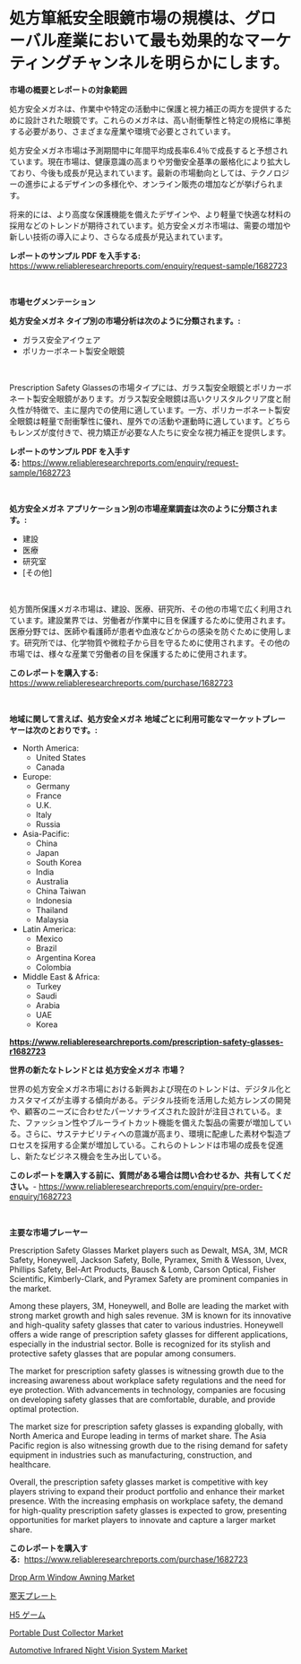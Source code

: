 <p><h1>処方箪紙安全眼鏡市場の規模は、グローバル産業において最も効果的なマーケティングチャンネルを明らかにします。</h1></p><p><strong>市場の概要とレポートの対象範囲</strong></p>
<p><p>処方安全メガネは、作業中や特定の活動中に保護と視力補正の両方を提供するために設計された眼鏡です。これらのメガネは、高い耐衝撃性と特定の規格に準拠する必要があり、さまざまな産業や環境で必要とされています。</p><p>処方安全メガネ市場は予測期間中に年間平均成長率6.4％で成長すると予想されています。現在市場は、健康意識の高まりや労働安全基準の厳格化により拡大しており、今後も成長が見込まれています。最新の市場動向としては、テクノロジーの進歩によるデザインの多様化や、オンライン販売の増加などが挙げられます。</p><p>将来的には、より高度な保護機能を備えたデザインや、より軽量で快適な材料の採用などのトレンドが期待されています。処方安全メガネ市場は、需要の増加や新しい技術の導入により、さらなる成長が見込まれています。</p></p>
<p><strong>レポートのサンプル PDF を入手する:</strong> <a href="https://www.reliableresearchreports.com/enquiry/request-sample/1682723">https://www.reliableresearchreports.com/enquiry/request-sample/1682723</a></p>
<p>&nbsp;</p>
<p><strong>市場セグメンテーション</strong></p>
<p><strong>処方安全メガネ タイプ別の市場分析は次のように分類されます。:</strong></p>
<p><ul><li>ガラス安全アイウェア</li><li>ポリカーボネート製安全眼鏡</li></ul></p>
<p>&nbsp;</p>
<p><p>Prescription Safety Glassesの市場タイプには、ガラス製安全眼鏡とポリカーボネート製安全眼鏡があります。ガラス製安全眼鏡は高いクリスタルクリア度と耐久性が特徴で、主に屋内での使用に適しています。一方、ポリカーボネート製安全眼鏡は軽量で耐衝撃性に優れ、屋外での活動や運動時に適しています。どちらもレンズが度付きで、視力矯正が必要な人たちに安全な視力補正を提供します。</p></p>
<p><strong>レポートのサンプル PDF を入手する:</strong>&nbsp;<a href="https://www.reliableresearchreports.com/enquiry/request-sample/1682723">https://www.reliableresearchreports.com/enquiry/request-sample/1682723</a></p>
<p>&nbsp;</p>
<p><strong> 処方安全メガネ アプリケーション別の市場産業調査は次のように分類されます。:</strong></p>
<p><ul><li>建設</li><li>医療</li><li>研究室</li><li>[その他]</li></ul></p>
<p>&nbsp;</p>
<p><p>処方箇所保護メガネ市場は、建設、医療、研究所、その他の市場で広く利用されています。建設業界では、労働者が作業中に目を保護するために使用されます。医療分野では、医師や看護師が患者や血液などからの感染を防ぐために使用します。研究所では、化学物質や微粒子から目を守るために使用されます。その他の市場では、様々な産業で労働者の目を保護するために使用されます。</p></p>
<p><strong>このレポートを購入する:</strong>&nbsp; <a href="https://www.reliableresearchreports.com/purchase/1682723">https://www.reliableresearchreports.com/purchase/1682723</a></p>
<p>&nbsp;</p>
<p><strong>地域に関して言えば、処方安全メガネ 地域ごとに利用可能なマーケットプレーヤーは次のとおりです。:</strong></p>
<p><ul>
    <li>
        North America:
        <ul>
            <li>United States</li>
            <li>Canada</li>
        </ul>
    </li>
    <li>
        Europe:
        <ul>
            <li>Germany</li>
            <li>France</li>
            <li>U.K.</li>
            <li>Italy</li>
            <li>Russia</li>
        </ul>
    </li>
    <li>
        Asia-Pacific:
        <ul>
            <li>China</li>
            <li>Japan</li>
            <li>South Korea</li>
            <li>India</li>
            <li>Australia</li>
            <li>China Taiwan</li>
            <li>Indonesia</li>
            <li>Thailand</li>
            <li>Malaysia</li>
        </ul>
    </li>
    <li>
        Latin America:
        <ul>
            <li>Mexico</li>
            <li>Brazil</li>
            <li>Argentina Korea</li>
            <li>Colombia</li>
        </ul>
    </li>
    <li>
        Middle East & Africa:
        <ul>
            <li>Turkey</li>
            <li>Saudi</li>
            <li>Arabia</li>
            <li>UAE</li>
            <li>Korea</li>
        </ul>
    </li>
    </ul></p>
<p><strong><a href="https://www.reliableresearchreports.com/prescription-safety-glasses-r1682723">https://www.reliableresearchreports.com/prescription-safety-glasses-r1682723</a></strong>&nbsp;</p>
<p><strong>世界の新たなトレンドとは 処方安全メガネ 市場？</strong></p>
<p><p>世界の処方安全メガネ市場における新興および現在のトレンドは、デジタル化とカスタマイズが主導する傾向がある。デジタル技術を活用した処方レンズの開発や、顧客のニーズに合わせたパーソナライズされた設計が注目されている。また、ファッション性やブルーライトカット機能を備えた製品の需要が増加している。さらに、サステナビリティへの意識が高まり、環境に配慮した素材や製造プロセスを採用する企業が増加している。これらのトレンドは市場の成長を促進し、新たなビジネス機会を生み出している。</p></p>
<p><strong>このレポートを購入する前に、質問がある場合は問い合わせるか、共有してください。</strong>- <a href="https://www.reliableresearchreports.com/enquiry/pre-order-enquiry/1682723">https://www.reliableresearchreports.com/enquiry/pre-order-enquiry/1682723</a></p>
<p>&nbsp;</p>
<p><strong>主要な市場プレーヤー</strong></p>
<p><p>Prescription Safety Glasses Market players such as Dewalt, MSA, 3M, MCR Safety, Honeywell, Jackson Safety, Bolle, Pyramex, Smith & Wesson, Uvex, Phillips Safety, Bel-Art Products, Bausch & Lomb, Carson Optical, Fisher Scientific, Kimberly-Clark, and Pyramex Safety are prominent companies in the market.</p><p>Among these players, 3M, Honeywell, and Bolle are leading the market with strong market growth and high sales revenue. 3M is known for its innovative and high-quality safety glasses that cater to various industries. Honeywell offers a wide range of prescription safety glasses for different applications, especially in the industrial sector. Bolle is recognized for its stylish and protective safety glasses that are popular among consumers.</p><p>The market for prescription safety glasses is witnessing growth due to the increasing awareness about workplace safety regulations and the need for eye protection. With advancements in technology, companies are focusing on developing safety glasses that are comfortable, durable, and provide optimal protection.</p><p>The market size for prescription safety glasses is expanding globally, with North America and Europe leading in terms of market share. The Asia Pacific region is also witnessing growth due to the rising demand for safety equipment in industries such as manufacturing, construction, and healthcare.</p><p>Overall, the prescription safety glasses market is competitive with key players striving to expand their product portfolio and enhance their market presence. With the increasing emphasis on workplace safety, the demand for high-quality prescription safety glasses is expected to grow, presenting opportunities for market players to innovate and capture a larger market share.</p></p>
<p><strong>このレポートを購入する:</strong>&nbsp;&nbsp;<a href="https://www.reliableresearchreports.com/purchase/1682723">https://www.reliableresearchreports.com/purchase/1682723</a></p>
<p><p><a href="https://github.com/lataunyatinikmelvin59ilbd0dv/Market-Research-Report-List-2/blob/main/drop-arm-window-awning-market.md">Drop Arm Window Awning Market</a></p><p><a href="https://github.com/nxboeu02965442/Market-Research-Report-List-1/blob/main/742285929740.md">寒天プレート</a></p><p><a href="https://github.com/moulafa/Market-Research-Report-List-1/blob/main/121074029747.md">H5 ゲーム</a></p><p><a href="https://github.com/pgtimber/Market-Research-Report-List-2/blob/main/portable-dust-collector-market.md">Portable Dust Collector Market</a></p><p><a href="https://www.linkedin.com/pulse/automotive-infrared-night-vision-system-market-size-reflecting-bhxqe?trackingId=VU4%2BGwBHFaVkbvh%2BCVum%2Bw%3D%3D">Automotive Infrared Night Vision System Market</a></p></p>